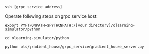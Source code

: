 `ssh [grpc service address]`

Operate following steps on grpc service host:


```
export PYPTHONPATH=$PYTHONPATH:/[your directory]/olearning-simulator/python 

cd olearning-simulator/python

python ols/gradient_house/grpc_service/gradient_house_server.py
```
